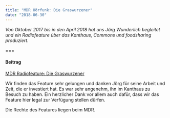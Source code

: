 ```yaml
---
title: "MDR Hörfunk: Die Graswurzener"
date: "2018-06-30"
---
```


*Von Oktober 2017 bis in den April 2018 hat uns Jörg Wunderlich begleitet und ein Radiofeature über das Kanthaus, Commons und foodsharing produziert.*

===

#### Beitrag
[MDR Radiofeature: Die Graswurzener](https://cloud.kanthaus.online/s/dzKj656D4RLiD5o)

Wir finden das Feature sehr gelungen und danken Jörg für seine Arbeit und Zeit, die er investiert hat.
Es war sehr angenehm, ihn im Kanthaus zu Besuch zu haben.
Ein herzlicher Dank vor allem auch dafür, dass wir das Feature hier legal zur Verfügung stellen dürfen.

Die Rechte des Features liegen beim MDR.
